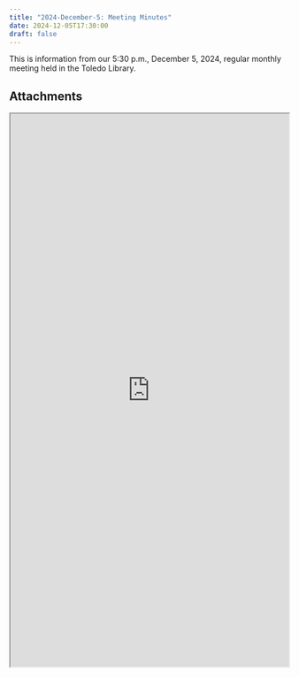 ```yaml
---
title: "2024-December-5: Meeting Minutes"
date: 2024-12-05T17:30:00
draft: false
---
```

This is information from our 5:30 p.m., December 5, 2024, regular monthly meeting held in the Toledo Library. 
 
## Attachments

<iframe width=100% height=1000 src="https://docs.google.com/document/d/e/2PACX-1vTez9Bx2tMxBoSjNrunnzjFcMplk18mMLi-wZsqTl_KrahHrSXUjweasQHTjdOiUtXm8s2_Lw-5fwkG/pub?embedded=true"></iframe>
